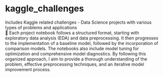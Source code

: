 # kaggle_challenges
Includes Kaggle related challenges - Data Science projects with various types of problems and applications 
<br>📓 Each project notebook follows a structured format, starting with exploratory data analysis (EDA) and data preprocessing. It then progresses to the implementation of a baseline model, followed by the incorporation of comparison models. The notebooks also include model tuning for optimization and comprehensive model diagnostics. By following this organized approach, I aim to provide a thorough understanding of the problem, effective preprocessing techniques, and an iterative model improvement process.
